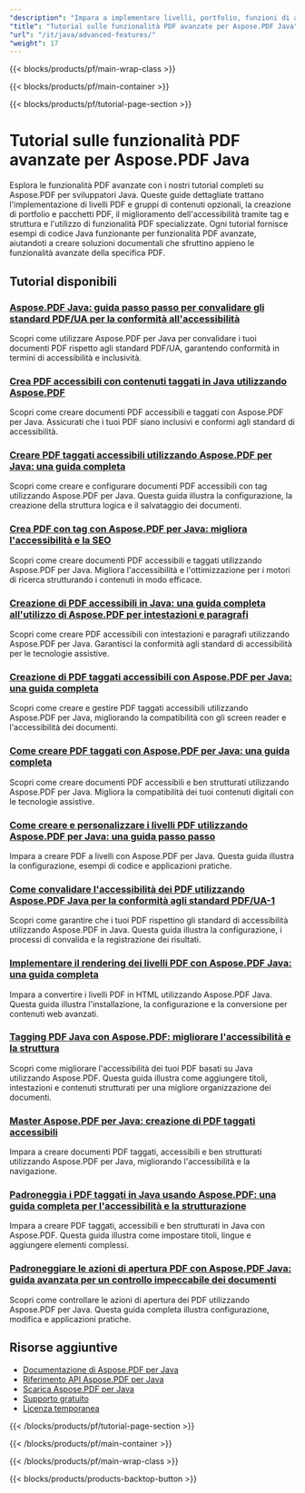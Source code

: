 ```yaml
---
"description": "Impara a implementare livelli, portfolio, funzioni di accessibilità e funzionalità PDF avanzate con questi tutorial Java di Aspose.PDF."
"title": "Tutorial sulle funzionalità PDF avanzate per Aspose.PDF Java"
"url": "/it/java/advanced-features/"
"weight": 17
---
```


{{< blocks/products/pf/main-wrap-class >}}

{{< blocks/products/pf/main-container >}}

{{< blocks/products/pf/tutorial-page-section >}}
# Tutorial sulle funzionalità PDF avanzate per Aspose.PDF Java

Esplora le funzionalità PDF avanzate con i nostri tutorial completi su Aspose.PDF per sviluppatori Java. Queste guide dettagliate trattano l'implementazione di livelli PDF e gruppi di contenuti opzionali, la creazione di portfolio e pacchetti PDF, il miglioramento dell'accessibilità tramite tag e struttura e l'utilizzo di funzionalità PDF specializzate. Ogni tutorial fornisce esempi di codice Java funzionante per funzionalità PDF avanzate, aiutandoti a creare soluzioni documentali che sfruttino appieno le funzionalità avanzate della specifica PDF.

## Tutorial disponibili

### [Aspose.PDF Java: guida passo passo per convalidare gli standard PDF/UA per la conformità all'accessibilità](./validate-pdf-ua-aspose-java-guide/)
Scopri come utilizzare Aspose.PDF per Java per convalidare i tuoi documenti PDF rispetto agli standard PDF/UA, garantendo conformità in termini di accessibilità e inclusività.

### [Crea PDF accessibili con contenuti taggati in Java utilizzando Aspose.PDF](./create-accessible-pdfs-tagged-content-java-aspose-pdf/)
Scopri come creare documenti PDF accessibili e taggati con Aspose.PDF per Java. Assicurati che i tuoi PDF siano inclusivi e conformi agli standard di accessibilità.

### [Creare PDF taggati accessibili utilizzando Aspose.PDF per Java: una guida completa](./aspose-pdf-java-create-tagged-pdfs/)
Scopri come creare e configurare documenti PDF accessibili con tag utilizzando Aspose.PDF per Java. Questa guida illustra la configurazione, la creazione della struttura logica e il salvataggio dei documenti.

### [Crea PDF con tag con Aspose.PDF per Java: migliora l'accessibilità e la SEO](./create-tagged-pdf-aspose-java/)
Scopri come creare documenti PDF accessibili e taggati utilizzando Aspose.PDF per Java. Migliora l'accessibilità e l'ottimizzazione per i motori di ricerca strutturando i contenuti in modo efficace.

### [Creazione di PDF accessibili in Java: una guida completa all'utilizzo di Aspose.PDF per intestazioni e paragrafi](./accessible-pdfs-aspose-pdf-java/)
Scopri come creare PDF accessibili con intestazioni e paragrafi utilizzando Aspose.PDF per Java. Garantisci la conformità agli standard di accessibilità per le tecnologie assistive.

### [Creazione di PDF taggati accessibili con Aspose.PDF per Java: una guida completa](./aspose-pdf-java-tagged-pdfs-creation/)
Scopri come creare e gestire PDF taggati accessibili utilizzando Aspose.PDF per Java, migliorando la compatibilità con gli screen reader e l'accessibilità dei documenti.

### [Come creare PDF taggati con Aspose.PDF per Java: una guida completa](./create-tagged-pdfs-aspose-pdf-java/)
Scopri come creare documenti PDF accessibili e ben strutturati utilizzando Aspose.PDF per Java. Migliora la compatibilità dei tuoi contenuti digitali con le tecnologie assistive.

### [Come creare e personalizzare i livelli PDF utilizzando Aspose.PDF per Java: una guida passo passo](./create-pdf-layers-aspose-java/)
Impara a creare PDF a livelli con Aspose.PDF per Java. Questa guida illustra la configurazione, esempi di codice e applicazioni pratiche.

### [Come convalidare l'accessibilità dei PDF utilizzando Aspose.PDF Java per la conformità agli standard PDF/UA-1](./validate-pdf-accessibility-aspose-java/)
Scopri come garantire che i tuoi PDF rispettino gli standard di accessibilità utilizzando Aspose.PDF in Java. Questa guida illustra la configurazione, i processi di convalida e la registrazione dei risultati.

### [Implementare il rendering dei livelli PDF con Aspose.PDF Java: una guida completa](./aspose-pdf-java-layer-rendering-guide/)
Impara a convertire i livelli PDF in HTML utilizzando Aspose.PDF Java. Questa guida illustra l'installazione, la configurazione e la conversione per contenuti web avanzati.

### [Tagging PDF Java con Aspose.PDF: migliorare l'accessibilità e la struttura](./java-pdf-tagging-aspose-pdf-enhancement/)
Scopri come migliorare l'accessibilità dei tuoi PDF basati su Java utilizzando Aspose.PDF. Questa guida illustra come aggiungere titoli, intestazioni e contenuti strutturati per una migliore organizzazione dei documenti.

### [Master Aspose.PDF per Java: creazione di PDF taggati accessibili](./master-aspose-pdf-java-tagged-pdfs/)
Impara a creare documenti PDF taggati, accessibili e ben strutturati utilizzando Aspose.PDF per Java, migliorando l'accessibilità e la navigazione.

### [Padroneggia i PDF taggati in Java usando Aspose.PDF: una guida completa per l'accessibilità e la strutturazione](./master-tagged-pdfs-java-aspose-pdf-guide/)
Impara a creare PDF taggati, accessibili e ben strutturati in Java con Aspose.PDF. Questa guida illustra come impostare titoli, lingue e aggiungere elementi complessi.

### [Padroneggiare le azioni di apertura PDF con Aspose.PDF Java: guida avanzata per un controllo impeccabile dei documenti](./mastering-pdf-open-actions-aspose-pdf-java/)
Scopri come controllare le azioni di apertura dei PDF utilizzando Aspose.PDF per Java. Questa guida completa illustra configurazione, modifica e applicazioni pratiche.

## Risorse aggiuntive

- [Documentazione di Aspose.PDF per Java](https://docs.aspose.com/pdf/java/)
- [Riferimento API Aspose.PDF per Java](https://reference.aspose.com/pdf/java/)
- [Scarica Aspose.PDF per Java](https://releases.aspose.com/pdf/java/)
- [Supporto gratuito](https://forum.aspose.com/)
- [Licenza temporanea](https://purchase.aspose.com/temporary-license/)

{{< /blocks/products/pf/tutorial-page-section >}}

{{< /blocks/products/pf/main-container >}}

{{< /blocks/products/pf/main-wrap-class >}}

{{< blocks/products/products-backtop-button >}}